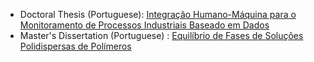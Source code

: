 * Doctoral Thesis (Portuguese): [Integração Humano-Máquina para o Monitoramento de Processos Industriais Baseado em Dados](https://sucupira.capes.gov.br/sucupira/public/consultas/coleta/trabalhoConclusao/viewTrabalhoConclusao.xhtml?popup=true&id_trabalho=13725906)
* Master's Dissertation (Portuguese) : [Equilíbrio de Fases de Soluções Polidispersas de Polímeros](http://hdl.handle.net/11422/7650)